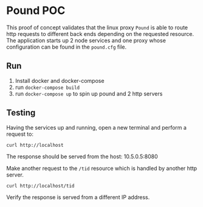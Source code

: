 # Pound POC

This proof of concept validates that the linux proxy `Pound` is able to route http requests to different back ends depending on the requested resource. The application starts up 2 node services and one proxy whose configuration can be found in the `pound.cfg` file.

## Run

1. Install docker and docker-compose
2. run `docker-compose build` 
3. run `docker-compose up` to spin up pound and 2 http servers


## Testing

Having the services up and running, open a new terminal and perform a request to:

```
curl http://localhost
```

The response should be served from the host: 10.5.0.5:8080
      

Make another request to the `/tid` resource  which is handled by another http server.

```
curl http://localhost/tid
```

Verify the response is served from a different IP address.
